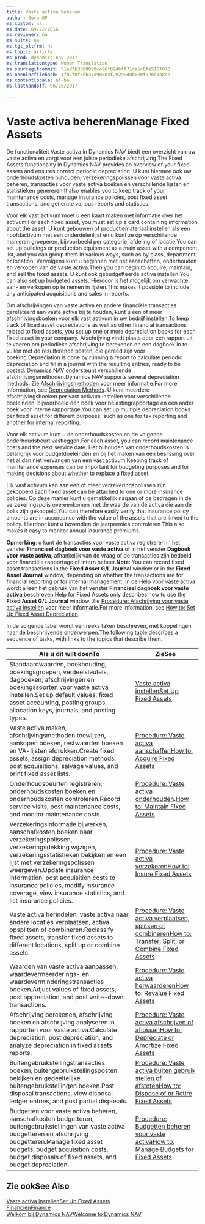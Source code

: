 ```yaml
---
title: Vaste activa beheren
author: SorenGP
ms.custom: na
ms.date: 09/22/2016
ms.reviewer: na
ms.suite: na
ms.tgt_pltfrm: na
ms.topic: article
ms-prod: dynamics-nav-2017
ms.translationtype: Human Translation
ms.sourcegitcommit: 51adfb3588099c496f0946ff71da5c6fe518f070
ms.openlocfilehash: 4fd7f0f5bb37a90583f292a8d8b680f826d1a8da
ms.contentlocale: nl-be
ms.lasthandoff: 06/26/2017

---
```


# <a name="manage-fixed-assets"></a><span data-ttu-id="e8994-102">Vaste activa beheren</span><span class="sxs-lookup"><span data-stu-id="e8994-102">Manage Fixed Assets</span></span>
<span data-ttu-id="e8994-103">De functionaliteit Vaste activa in Dynamics NAV biedt een overzicht van uw vaste activa en zorgt voor een juiste periodieke afschrijving.</span><span class="sxs-lookup"><span data-stu-id="e8994-103">The Fixed Assets functionality in Dynamics NAV provides an overview of your fixed assets and ensures correct periodic depreciation.</span></span> <span data-ttu-id="e8994-104">U kunt hiermee ook uw onderhoudskosten bijhouden, verzekeringspolissen voor vaste activa beheren, transacties voor vaste activa boeken en verschillende lijsten en statistieken genereren.</span><span class="sxs-lookup"><span data-stu-id="e8994-104">It also enables you to keep track of your maintenance costs, manage insurance policies, post fixed asset transactions, and generate various reports and statistics.</span></span>

<span data-ttu-id="e8994-105">Voor elk vast activum moet u een kaart maken met informatie over het activum.</span><span class="sxs-lookup"><span data-stu-id="e8994-105">For each fixed asset, you must set up a card containing information about the asset.</span></span> <span data-ttu-id="e8994-106">U kunt gebouwen of productiemateriaal instellen als een hoofdactivum met een onderdelenlijst en u kunt ze op verschillende manieren groeperen, bijvoorbeeld per categorie, afdeling of locatie.</span><span class="sxs-lookup"><span data-stu-id="e8994-106">You can set up buildings or production equipment as a main asset with a component list, and you can group them in various ways, such as by class, department, or location.</span></span> <span data-ttu-id="e8994-107">Vervolgens kunt u beginnen met het aanschaffen, onderhouden en verkopen van de vaste activa.</span><span class="sxs-lookup"><span data-stu-id="e8994-107">Then you can begin to acquire, maintain, and sell the fixed assets.</span></span> <span data-ttu-id="e8994-108">U kunt ook gebudgetteerde activa instellen.</span><span class="sxs-lookup"><span data-stu-id="e8994-108">You can also set up budgeted assets.</span></span> <span data-ttu-id="e8994-109">Hierdoor is het mogelijk om verwachte aan- en verkopen op te nemen in lijsten.</span><span class="sxs-lookup"><span data-stu-id="e8994-109">This makes it possible to include any anticipated acquisitions and sales in reports.</span></span>

<span data-ttu-id="e8994-110">Om afschrijvingen van vaste activa en andere financiële transacties gerelateerd aan vaste activa bij te houden, kunt u een of meer afschrijvingsboeken voor elk vast activum in uw bedrijf instellen.</span><span class="sxs-lookup"><span data-stu-id="e8994-110">To keep track of fixed asset depreciations as well as other financial transactions related to fixed assets, you set up one or more depreciation books for each fixed asset in your company.</span></span> <span data-ttu-id="e8994-111">Afschrijving vindt plaats door een rapport uit te voeren om periodieke afschrijving te berekenen en een dagboek in te vullen met de resulterende posten, die gereed zijn voor boeking.</span><span class="sxs-lookup"><span data-stu-id="e8994-111">Depreciation is done by running a report to calculate periodic depreciation and fill in a journal with the resulting entries, ready to be posted.</span></span> <span data-ttu-id="e8994-112">Dynamics NAV ondersteunt verschillende afschrijvingsmethoden.</span><span class="sxs-lookup"><span data-stu-id="e8994-112">Dynamics NAV supports several depreciation methods.</span></span> <span data-ttu-id="e8994-113">Zie [Afschrijvingsmethoden](fa-depreciation-methods.md) voor meer informatie.</span><span class="sxs-lookup"><span data-stu-id="e8994-113">For more information, see [Depreciation Methods](fa-depreciation-methods.md).</span></span> <span data-ttu-id="e8994-114">U kunt meerdere afschrijvingsboeken per vast activum instellen voor verschillende doeleinden, bijvoorbeeld één boek voor belastingrapportage en een ander boek voor interne rapportage.</span><span class="sxs-lookup"><span data-stu-id="e8994-114">You can set up multiple depreciation books per fixed asset for different purposes, such as one for tax reporting and another for internal reporting.</span></span>

<span data-ttu-id="e8994-115">Voor elk activum kunt u de onderhoudskosten en de volgende onderhoudsbeurt vastleggen.</span><span class="sxs-lookup"><span data-stu-id="e8994-115">For each asset, you can record maintenance costs and the next service date.</span></span> <span data-ttu-id="e8994-116">Het bijhouden van onderhoudskosten is belangrijk voor budgetdoeleinden en bij het maken van een beslissing over het al dan niet vervangen van een vast activum.</span><span class="sxs-lookup"><span data-stu-id="e8994-116">Keeping track of maintenance expenses can be important for budgeting purposes and for making decisions about whether to replace a fixed asset.</span></span>

<span data-ttu-id="e8994-117">Elk vast activum kan aan een of meer verzekeringspolissen zijn gekoppeld.</span><span class="sxs-lookup"><span data-stu-id="e8994-117">Each fixed asset can be attached to one or more insurance policies.</span></span> <span data-ttu-id="e8994-118">Op deze manier kunt u gemakkelijk nagaan of de bedragen in de verzekeringspolis overeenkomen met de waarde van de activa die aan de polis zijn gekoppeld.</span><span class="sxs-lookup"><span data-stu-id="e8994-118">You can therefore easily verify that insurance policy amounts are in accordance with the value of the assets that are linked to the policy.</span></span> <span data-ttu-id="e8994-119">Hierdoor kunt u bovendien de jaarpremies controleren.</span><span class="sxs-lookup"><span data-stu-id="e8994-119">This also makes it easy to monitor annual insurance premiums.</span></span>

<span data-ttu-id="e8994-120">**Opmerking**: u kunt de transacties voor vaste activa registreren in het venster **Financieel dagboek voor vaste activa** of in het venster **Dagboek voor vaste activa**, afhankelijk van de vraag of de transacties zijn bedoeld voor financiële rapportage of intern beheer.</span><span class="sxs-lookup"><span data-stu-id="e8994-120">**Note**: You can record fixed asset transactions in the **Fixed Asset G/L Journal** window or in the **Fixed Asset Journal** window, depending on whether the transactions are for financial reporting or for internal management.</span></span> <span data-ttu-id="e8994-121">In de Help voor vaste activa wordt alleen het gebruik van het venster **Financieel dagboek voor vaste activa** beschreven.</span><span class="sxs-lookup"><span data-stu-id="e8994-121">Help for Fixed Assets only describes how to use the **Fixed Asset G/L Journal** window.</span></span> <span data-ttu-id="e8994-122">Zie [Procedure: Afschrijving voor vaste activa instellen](fa-how-setup-depreciation.md) voor meer informatie.</span><span class="sxs-lookup"><span data-stu-id="e8994-122">For more information, see [How to: Set Up Fixed Asset Depreciation](fa-how-setup-depreciation.md).</span></span>

<span data-ttu-id="e8994-123">In de volgende tabel wordt een reeks taken beschreven, met koppelingen naar de beschrijvende onderwerpen.</span><span class="sxs-lookup"><span data-stu-id="e8994-123">The following table describes a sequence of tasks, with links to the topics that describe them.</span></span>

| <span data-ttu-id="e8994-124">Als u dit wilt doen</span><span class="sxs-lookup"><span data-stu-id="e8994-124">To</span></span> | <span data-ttu-id="e8994-125">Zie</span><span class="sxs-lookup"><span data-stu-id="e8994-125">See</span></span> |
|----|-----|
|<span data-ttu-id="e8994-126">Standaardwaarden, boekhouding, boekingsgroepen, verdeelsleutels, dagboeken, afschrijvingen en boekingssoorten voor vaste activa instellen.</span><span class="sxs-lookup"><span data-stu-id="e8994-126">Set up default values, fixed asset accounting, posting groups, allocation keys, journals, and posting types.</span></span>|[<span data-ttu-id="e8994-127">Vaste activa instellen</span><span class="sxs-lookup"><span data-stu-id="e8994-127">Set Up Fixed Assets</span></span>](fa-setup.md)|
|<span data-ttu-id="e8994-128">Vaste activa maken, afschrijvingsmethoden toewijzen, aankopen boeken, restwaarden boeken en VA-lijsten afdrukken.</span><span class="sxs-lookup"><span data-stu-id="e8994-128">Create fixed assets, assign depreciation methods, post acquisitions, salvage values, and print fixed asset lists.</span></span>|[<span data-ttu-id="e8994-129">Procedure: Vaste activa aanschaffen</span><span class="sxs-lookup"><span data-stu-id="e8994-129">How to: Acquire Fixed Assets</span></span>](fa-how-acquire.md)|
|<span data-ttu-id="e8994-130">Onderhoudsbeurten registreren, onderhoudskosten boeken en onderhoudskosten controleren.</span><span class="sxs-lookup"><span data-stu-id="e8994-130">Record service visits, post maintenance costs, and monitor maintenance costs.</span></span>|<span data-ttu-id="e8994-131">[Procedure: Vaste activa onderhouden](fa-how-maintain.md).</span><span class="sxs-lookup"><span data-stu-id="e8994-131">[How to: Maintain Fixed Assets](fa-how-maintain.md)</span></span>|
|<span data-ttu-id="e8994-132">Verzekeringsinformatie bijwerken, aanschafkosten boeken naar verzekeringspolissen, verzekeringsdekking wijzigen, verzekeringsstatistieken bekijken en een lijst met verzekeringspolissen weergeven.</span><span class="sxs-lookup"><span data-stu-id="e8994-132">Update insurance information, post acquisition costs to insurance policies, modify insurance coverage, view insurance statistics, and list insurance policies.</span></span>|[<span data-ttu-id="e8994-133">Procedure: Vaste activa verzekeren</span><span class="sxs-lookup"><span data-stu-id="e8994-133">How to: Insure Fixed Assets</span></span>](fa-how-insure.md)|
|<span data-ttu-id="e8994-134">Vaste activa herindelen, vaste activa naar andere locaties verplaatsen, activa opsplitsen of combineren.</span><span class="sxs-lookup"><span data-stu-id="e8994-134">Reclassify fixed assets, transfer fixed assets to different locations, split up or combine assets.</span></span>|[<span data-ttu-id="e8994-135">Procedure: Vaste activa verplaatsen, splitsen of combineren</span><span class="sxs-lookup"><span data-stu-id="e8994-135">How to: Transfer, Split, or Combine Fixed Assets</span></span>](fa-how-trans-split-combine.md)|
|<span data-ttu-id="e8994-136">Waarden van vaste activa aanpassen, waardevermeerderings- en waardeverminderingstransacties boeken.</span><span class="sxs-lookup"><span data-stu-id="e8994-136">Adjust values of fixed assets, post appreciation, and post write-down transactions.</span></span>|[<span data-ttu-id="e8994-137">Procedure: Vaste activa herwaarderen</span><span class="sxs-lookup"><span data-stu-id="e8994-137">How to: Revalue Fixed Assets</span></span>](fa-how-revalue.md)|
|<span data-ttu-id="e8994-138">Afschrijving berekenen, afschrijving boeken en afschrijving analyseren in rapporten voor vaste activa.</span><span class="sxs-lookup"><span data-stu-id="e8994-138">Calculate depreciation, post depreciation, and  analyze depreciation in fixed assets reports.</span></span>|[<span data-ttu-id="e8994-139">Procedure: Vaste activa afschrijven of aflossen</span><span class="sxs-lookup"><span data-stu-id="e8994-139">How to: Depreciate or Amortize Fixed Assets</span></span>](fa-how-depreciate-amortize.md)|
|<span data-ttu-id="e8994-140">Buitengebruikstellingstransacties boeken, buitengebruikstellingsposten bekijken en gedeeltelijke buitengebruikstellingen boeken.</span><span class="sxs-lookup"><span data-stu-id="e8994-140">Post disposal transactions, view disposal ledger entries, and post partial disposals.</span></span>|[<span data-ttu-id="e8994-141">Procedure: Vaste activa buiten gebruik stellen of afstoten</span><span class="sxs-lookup"><span data-stu-id="e8994-141">How to: Dispose of or Retire Fixed Assets</span></span>](fa-how-dispose-retire.md)||
|<span data-ttu-id="e8994-142">Budgetten voor vaste activa beheren, aanschafkosten budgetteren, buitengebruikstellingen van vaste activa budgetteren en afschrijving budgetteren.</span><span class="sxs-lookup"><span data-stu-id="e8994-142">Manage fixed asset budgets, budget acquisition costs, budget disposals of fixed assets, and budget depreciation.</span></span>|[<span data-ttu-id="e8994-143">Procedure: Budgetten beheren voor vaste activa</span><span class="sxs-lookup"><span data-stu-id="e8994-143">How to: Manage Budgets for Fixed Assets</span></span>](fa-how-manage-budgets.md)|

## <a name="see-also"></a><span data-ttu-id="e8994-144">Zie ook</span><span class="sxs-lookup"><span data-stu-id="e8994-144">See Also</span></span>
[<span data-ttu-id="e8994-145">Vaste activa instellen</span><span class="sxs-lookup"><span data-stu-id="e8994-145">Set Up Fixed Assets</span></span>](fa-setup.md)  
[<span data-ttu-id="e8994-146">Financiën</span><span class="sxs-lookup"><span data-stu-id="e8994-146">Finance</span></span>](finance-setup.md)  
[<span data-ttu-id="e8994-147">Welkom bij Dynamics NAV</span><span class="sxs-lookup"><span data-stu-id="e8994-147">Welcome to Dynamics NAV</span></span>](across-get-started.md)

